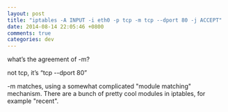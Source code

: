 ```yaml
---
layout: post
title: "iptables -A INPUT -i eth0 -p tcp -m tcp --dport 80 -j ACCEPT"
date: 2014-08-14 22:05:46 +0800
comments: true
categories: dev
---
```


what’s the agreement of -m?

not tcp, it’s “tcp --dport 80”

-m matches, using a somewhat complicated "module matching" mechanism.  There are a bunch of pretty cool modules in iptables, for example "recent".